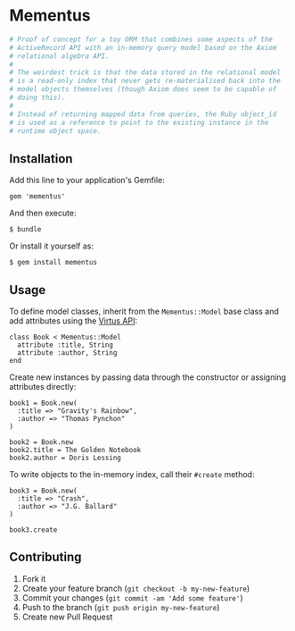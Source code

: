 # Mementus

```ruby
# Proof of concept for a toy ORM that combines some aspects of the
# ActiveRecord API with an in-memory query model based on the Axiom
# relational algebra API.
#
# The weirdest trick is that the data stored in the relational model
# is a read-only index that never gets re-materialised back into the
# model objects themselves (though Axiom does seem to be capable of
# doing this).
# 
# Instead of returning mapped data from queries, the Ruby object_id
# is used as a reference to point to the existing instance in the
# runtime object space.
```

## Installation

Add this line to your application's Gemfile:

    gem 'mementus'

And then execute:

    $ bundle

Or install it yourself as:

    $ gem install mementus

## Usage

To define model classes, inherit from the `Mementus::Model` base class and add attributes using the [Virtus API](https://github.com/solnic/virtus):

```
class Book < Mementus::Model
  attribute :title, String
  attribute :author, String
end
```

Create new instances by passing data through the constructor or assigning attributes directly:

```
book1 = Book.new(
  :title => "Gravity's Rainbow",
  :author => "Thomas Pynchon"
)

book2 = Book.new
book2.title = The Golden Notebook
book2.author = Doris Lessing
```

To write objects to the in-memory index, call their `#create` method:

```
book3 = Book.new(
  :title => "Crash",
  :author => "J.G. Ballard"
)

book3.create
```

## Contributing

1. Fork it
2. Create your feature branch (`git checkout -b my-new-feature`)
3. Commit your changes (`git commit -am 'Add some feature'`)
4. Push to the branch (`git push origin my-new-feature`)
5. Create new Pull Request
